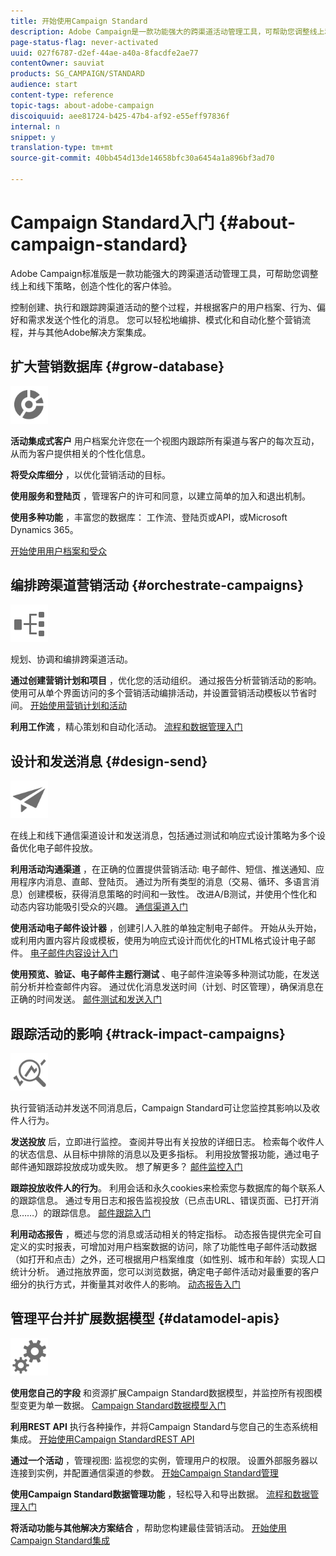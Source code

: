 ```yaml
---
title: 开始使用Campaign Standard
description: Adobe Campaign是一款功能强大的跨渠道活动管理工具，可帮助您调整线上和线下策略，创造个性化的客户体验。
page-status-flag: never-activated
uuid: 027f6787-d2ef-44ae-a40a-8facdfe2ae77
contentOwner: sauviat
products: SG_CAMPAIGN/STANDARD
audience: start
content-type: reference
topic-tags: about-adobe-campaign
discoiquuid: aee81724-b425-47b4-af92-e55eff97836f
internal: n
snippet: y
translation-type: tm+mt
source-git-commit: 40bb454d13de14658bfc30a6454a1a896bf3ad70

---
```



# Campaign Standard入门 {#about-campaign-standard}

Adobe Campaign标准版是一款功能强大的跨渠道活动管理工具，可帮助您调整线上和线下策略，创造个性化的客户体验。

控制创建、执行和跟踪跨渠道活动的整个过程，并根据客户的用户档案、行为、偏好和需求发送个性化的消息。 您可以轻松地编排、模式化和自动化整个营销流程，并与其他Adobe解决方案集成。

## 扩大营销数据库 {#grow-database}

<img width="60px" alt="条件" src="assets/icon_segment.svg"/>

**活动集成式客户** 用户档案允许您在一个视图内跟踪所有渠道与客户的每次互动，从而为客户提供相关的个性化信息。

**将受众库细分** ，以优化营销活动的目标。

**使用服务和登陆页** ，管理客户的许可和同意，以建立简单的加入和退出机制。

**使用多种功能** ，丰富您的数据库： 工作流、登陆页或API，或Microsoft Dynamics 365。

[开始使用用户档案和受众](../../audiences/using/get-started-profiles-and-audiences.md)

## 编排跨渠道营销活动 {#orchestrate-campaigns}

<img width="60px" alt="条件" src="assets/icon_workflows.svg"/>

规划、协调和编排跨渠道活动。

**通过创建营销计划和项目** ，优化您的活动组织。 通过报告分析营销活动的影响。 使用可从单个界面访问的多个营销活动编排活动，并设置营销活动模板以节省时间。 [开始使用营销计划和活动](../../start/using/programs-and-campaigns.md)

**利用工作流** ，精心策划和自动化活动。 [流程和数据管理入门](../../automating/using/get-started-workflows.md)

## 设计和发送消息 {#design-send}

<img width="60px" alt="条件" src="assets/icon_send.svg"/>

在线上和线下通信渠道设计和发送消息，包括通过测试和响应式设计策略为多个设备优化电子邮件投放。

**利用活动沟通渠道** ，在正确的位置提供营销活动: 电子邮件、短信、推送通知、应用程序内消息、直邮、登陆页。 通过为所有类型的消息（交易、循环、多语言消息）创建模板，获得消息策略的时间和一致性。 改进A/B测试，并使用个性化和动态内容功能吸引受众的兴趣。 [通信渠道入门](../../channels/using/get-started-communication-channels.md)

**使用活动电子邮件设计器** ，创建引人入胜的单独定制电子邮件。 开始从头开始，或利用内置内容片段或模板，使用为响应式设计而优化的HTML格式设计电子邮件。 [电子邮件内容设计入门](../../designing/using/designing-content-in-adobe-campaign.md)

**使用预览、验证、电子邮件主题行测试** 、电子邮件渲染等多种测试功能，在发送前分析并检查邮件内容。 通过优化消息发送时间（计划、时区管理），确保消息在正确的时间发送。 [邮件测试和发送入门](../../sending/using/get-started-sending-messages.md)

## 跟踪活动的影响 {#track-impact-campaigns}

<img width="60px" alt="条件" src="assets/icon_report.svg"/>

执行营销活动并发送不同消息后，Campaign Standard可让您监控其影响以及收件人行为。

**发送投放** 后，立即进行监控。 查阅并导出有关投放的详细日志。 检索每个收件人的状态信息、从目标中排除的消息以及更多指标。
利用投放警报功能，通过电子邮件通知跟踪投放成功或失败。 想了解更多？ [邮件监控入门](../../sending/using/monitoring-a-delivery.md)

**跟踪投放收件人的行为**。 利用会话和永久cookies来检索您与数据库的每个联系人的跟踪信息。 通过专用日志和报告监视投放（已点击URL、错误页面、已打开消息……）的跟踪信息。 [邮件跟踪入门](../../sending/using/tracking-messages.md)

**利用动态报告** ，概述与您的消息或活动相关的特定指标。 动态报告提供完全可自定义的实时报表，可增加对用户档案数据的访问，除了功能性电子邮件活动数据（如打开和点击）之外，还可根据用户档案维度（如性别、城市和年龄）实现人口统计分析。 通过拖放界面，您可以浏览数据，确定电子邮件活动对最重要的客户细分的执行方式，并衡量其对收件人的影响。 [动态报告入门](../../reporting/using/about-dynamic-reports.md)

## 管理平台并扩展数据模型 {#datamodel-apis}

<img width="60px" alt="条件" src="assets/icon_admin.svg"/>

**使用您自己的字段** 和资源扩展Campaign Standard数据模型，并监控所有视图模型变更为单一数据。 [Campaign Standard数据模型入门](../../developing/using/get-started-data-model.md)

**利用REST API** 执行各种操作，并将Campaign Standard与您自己的生态系统相集成。 [开始使用Campaign StandardREST API](../../api/using/about-campaign-standard-apis.md)

**通过一个活动** ，管理视图: 监视您的实例，管理用户的权限。 设置外部服务器以连接到实例，并配置通信渠道的参数。 [开始Campaign Standard管理](../../administration/using/get-started-campaign-administration.md)

**使用Campaign Standard数据管理功能** ，轻松导入和导出数据。 [流程和数据管理入门](../../automating/using/get-started-workflows.md)

**将活动功能与其他解决方案结合** ，帮助您构建最佳营销活动。 [开始使用Campaign Standard集成](../../integrating/using/get-started-campaign-integrations.md)
